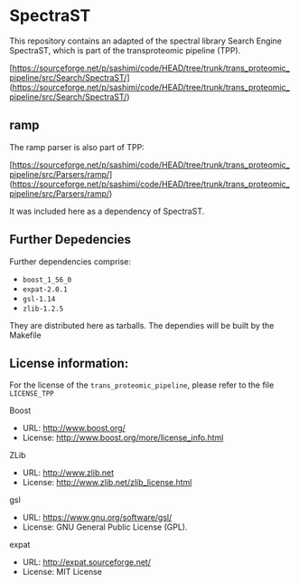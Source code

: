# SpectraST


This repository contains an adapted of the spectral library Search Engine SpectraST, which
is part of the transproteomic pipeline (TPP). 

[https://sourceforge.net/p/sashimi/code/HEAD/tree/trunk/trans_proteomic_pipeline/src/Search/SpectraST/]
(https://sourceforge.net/p/sashimi/code/HEAD/tree/trunk/trans_proteomic_pipeline/src/Search/SpectraST/)


## ramp

The ramp parser is also part of TPP:

[https://sourceforge.net/p/sashimi/code/HEAD/tree/trunk/trans_proteomic_pipeline/src/Parsers/ramp/]
(https://sourceforge.net/p/sashimi/code/HEAD/tree/trunk/trans_proteomic_pipeline/src/Parsers/ramp/)

It was included here as a dependency of SpectraST.


## Further Depedencies

Further dependencies comprise:

* ```boost_1_56_0```
* ```expat-2.0.1```
* ```gsl-1.14```
* ```zlib-1.2.5```

They are distributed here as tarballs. The dependies will be built by the Makefile


## License information:

For the license of the ```trans_proteomic_pipeline```, please refer to the file ```LICENSE_TPP```


Boost

  - URL:
  http://www.boost.org/
  - License:
  http://www.boost.org/more/license_info.html


ZLib

  - URL:
  http://www.zlib.net
  - License:
  http://www.zlib.net/zlib_license.html

gsl

  - URL:
  https://www.gnu.org/software/gsl/
  - License:
 GNU General Public License (GPL).


expat

  - URL:
 http://expat.sourceforge.net/
  - License:
 MIT License



